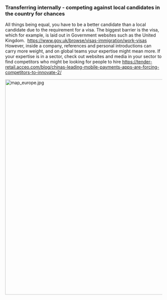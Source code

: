 <h3>
  <strong>Transferring internally - competing against local candidates in the country for chances</strong>
</h3>
<p>
  <span style="font-weight:400">All things being equal, you have to be a better candidate than a local candidate due to the requirement for a visa. The biggest barrier is the visa, which for example, is laid out in Government websites such as the United Kingdom. &nbsp;</span><a href="https://www.gov.uk/browse/visas-immigration/work-visas"><span style="font-weight:400">https://www.gov.uk/browse/visas-immigration/work-visas</span></a><span style="font-weight:400"> However, inside a company, references and personal introductions can carry more weight, and on global teams your expertise might mean more. If your expertise is in a sector, check out websites and media in your sector to find competitors who might be looking for people to hire </span><span style="font-weight:400"><a href="https://tender-retail.acceo.com/blog/chinas-leading-mobile-payments-apps-are-forcing-competitors-to-innovate-2/">https://tender-retail.acceo.com/blog/chinas-leading-mobile-payments-apps-are-forcing-competitors-to-innovate-2/</a></span>
</p>
<p>
  <span style="font-weight:400"><img src="/hc/article_attachments/360009417932/map_europe.jpg" alt="map_europe.jpg" width="689" height="689"></span>
</p>
